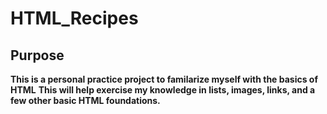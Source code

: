 # HTML_Recipes

## **Purpose**
**This is a personal practice project to familarize myself with the basics of HTML**
**This will help exercise my knowledge in lists, images, links, and a few other basic HTML foundations.**
